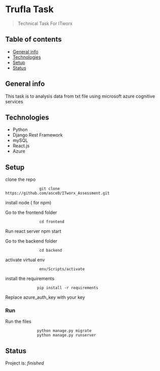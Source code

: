 # Trufla Task
> Technical Task For ITworx

## Table of contents
* [General info](#general-info)
* [Technologies](#technologies)
* [Setup](#setup)
* [Status](#status)


## General info
This task is to analysis data from txt file using microsoft azure cognitive services  


## Technologies
* Python
* Django Rest Framework
* mySQL
* React.js
* Azure

## Setup
clone the repo

                   git clone https://github.com/asce0/ITworx_Assessment.git
 
install node ( for npm)


Go to the frontend folder

                   cd frontend
Run react server
                   npm start

Go to the backend folder

                   cd backend
                   
activate virtual env

                   env/Scripts/activate


install the requirements

                  pip install -r requirements
                  
                  
Replace azure_auth_key with your key
                  
### Run 

                  
Run the files

                  python manage.py migrate
                  python manage.py runserver



## Status
Project is:  _finished_ 
